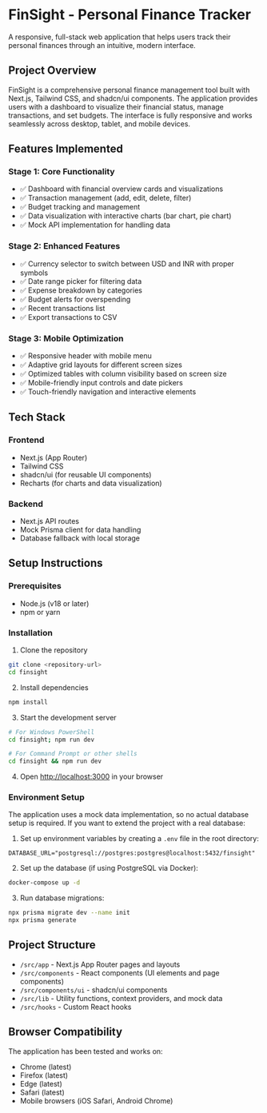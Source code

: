 # FinSight - Personal Finance Tracker

A responsive, full-stack web application that helps users track their personal finances through an intuitive, modern interface.

## Project Overview

FinSight is a comprehensive personal finance management tool built with Next.js, Tailwind CSS, and shadcn/ui components. The application provides users with a dashboard to visualize their financial status, manage transactions, and set budgets. The interface is fully responsive and works seamlessly across desktop, tablet, and mobile devices.

## Features Implemented

### Stage 1: Core Functionality
- ✅ Dashboard with financial overview cards and visualizations
- ✅ Transaction management (add, edit, delete, filter)
- ✅ Budget tracking and management
- ✅ Data visualization with interactive charts (bar chart, pie chart)
- ✅ Mock API implementation for handling data

### Stage 2: Enhanced Features
- ✅ Currency selector to switch between USD and INR with proper symbols
- ✅ Date range picker for filtering data
- ✅ Expense breakdown by categories
- ✅ Budget alerts for overspending
- ✅ Recent transactions list
- ✅ Export transactions to CSV

### Stage 3: Mobile Optimization
- ✅ Responsive header with mobile menu
- ✅ Adaptive grid layouts for different screen sizes
- ✅ Optimized tables with column visibility based on screen size
- ✅ Mobile-friendly input controls and date pickers
- ✅ Touch-friendly navigation and interactive elements

## Tech Stack

### Frontend
- Next.js (App Router)
- Tailwind CSS
- shadcn/ui (for reusable UI components)
- Recharts (for charts and data visualization)

### Backend
- Next.js API routes
- Mock Prisma client for data handling
- Database fallback with local storage

## Setup Instructions

### Prerequisites
- Node.js (v18 or later)
- npm or yarn

### Installation

1. Clone the repository
```bash
git clone <repository-url>
cd finsight
```

2. Install dependencies
```bash
npm install
```

3. Start the development server
```bash
# For Windows PowerShell
cd finsight; npm run dev

# For Command Prompt or other shells
cd finsight && npm run dev
```

4. Open [http://localhost:3000](http://localhost:3000) in your browser

### Environment Setup

The application uses a mock data implementation, so no actual database setup is required. If you want to extend the project with a real database:

1. Set up environment variables by creating a `.env` file in the root directory:
```
DATABASE_URL="postgresql://postgres:postgres@localhost:5432/finsight"
```

2. Set up the database (if using PostgreSQL via Docker):
```bash
docker-compose up -d
```

3. Run database migrations:
```bash
npx prisma migrate dev --name init
npx prisma generate
```

## Project Structure

- `/src/app` - Next.js App Router pages and layouts
- `/src/components` - React components (UI elements and page components)
- `/src/components/ui` - shadcn/ui components
- `/src/lib` - Utility functions, context providers, and mock data
- `/src/hooks` - Custom React hooks

## Browser Compatibility

The application has been tested and works on:
- Chrome (latest)
- Firefox (latest)
- Edge (latest)
- Safari (latest)
- Mobile browsers (iOS Safari, Android Chrome)
